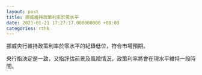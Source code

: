 ```yaml
---
layout: post
title: 挪威維持政策利率於零水平
date: 2021-01-21 17:27:17.000000000 +08:00
categories: rthk
---
```


挪威央行維持政策利率於零水平的紀錄低位，符合市場預期。

央行指決定是一致，又指評估前景及風險情況，政策利率將會在現水平維持一段時間。
